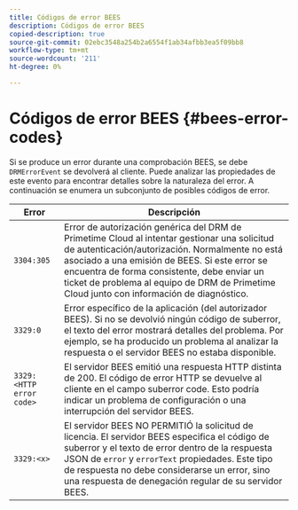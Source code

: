 ```yaml
---
title: Códigos de error BEES
description: Códigos de error BEES
copied-description: true
source-git-commit: 02ebc3548a254b2a6554f1ab34afbb3ea5f09bb8
workflow-type: tm+mt
source-wordcount: '211'
ht-degree: 0%

---
```


# Códigos de error BEES {#bees-error-codes}

<!--<a id="section_81946679E1114DBA9FE173D0AA9E2F09"></a>-->

Si se produce un error durante una comprobación BEES, se debe `DRMErrorEvent` se devolverá al cliente. Puede analizar las propiedades de este evento para encontrar detalles sobre la naturaleza del error. A continuación se enumera un subconjunto de posibles códigos de error.

| Error | Descripción |
|---|---|
| `3304:305` | Error de autorización genérica del DRM de Primetime Cloud al intentar gestionar una solicitud de autenticación/autorización. Normalmente no está asociado a una emisión de BEES. Si este error se encuentra de forma consistente, debe enviar un ticket de problema al equipo de DRM de Primetime Cloud junto con información de diagnóstico. |
| `3329:0` | Error específico de la aplicación (del autorizador BEES). Si no se devolvió ningún código de suberror, el texto del error mostrará detalles del problema. Por ejemplo, se ha producido un problema al analizar la respuesta o el servidor BEES no estaba disponible. |
| `3329:<HTTP error code>` | El servidor BEES emitió una respuesta HTTP distinta de 200. El código de error HTTP se devuelve al cliente en el campo suberror code. Esto podría indicar un problema de configuración o una interrupción del servidor BEES. |
| `3329:<x>` | El servidor BEES NO PERMITIÓ la solicitud de licencia. El servidor BEES especifica el código de suberror y el texto de error dentro de la respuesta JSON de `error` y `errorText` propiedades. Este tipo de respuesta no debe considerarse un error, sino una respuesta de denegación regular de su servidor BEES. |
